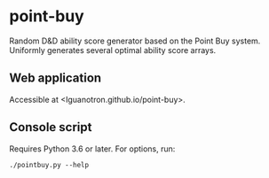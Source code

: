 # point-buy
Random D&amp;D ability score generator based on the Point Buy system.
Uniformly generates several optimal ability score arrays.

## Web application
Accessible at <Iguanotron.github.io/point-buy>.

## Console script
Requires Python 3.6 or later. For options, run:
```
./pointbuy.py --help
```
